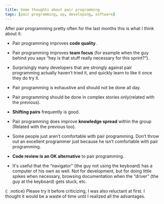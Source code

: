 ```yaml
---
title: Some thoughts about pair programming
tags: [pair programming, xp, developing, software]
---
```


After pair programming pretty often for the last months this is what I think about it:

* Pair programming improves **code quality**. 


* Pair programming improves **team focus** (for example when the guy behind you says “hey is that stuff really necessary for this sprint?”). 


* Surprisingly many developers that are strongly against pair programming actually haven’t tried it, and quickly learn to like it once they do try it. 


* Pair programming is exhaustive and should not be done all day.


* Pair programming should be done in complex stories  only(related with the previous). 


* **Shifting pairs** frequently is good.


* Pair programming does improve **knowledge spread** within the group (Related with the previous too).


* Some people just aren’t comfortable with pair programming. Don’t throw out an excellent programmer just because he isn’t comfortable with pair programming. 


* **Code review is an OK alternative** to pair programming.


* It's useful that the “navigator” (the guy not using the keyboard) has a computer of his own as well. Not for development, but for doing little spikes when necessary, browsing documentation when the “driver” (the guy at the keyboard) gets stuck, etc.

{: .notice}
Please try it before criticizing, I was also reluctant at first. I thought it would be a waste of time until I realized all the advantages.